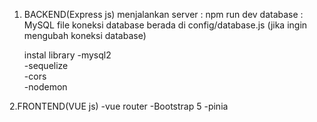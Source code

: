 1. BACKEND(Express js)
    menjalankan server : npm run dev
    database : MySQL
    file koneksi database berada di config/database.js (jika ingin mengubah koneksi database)

    instal library
    -mysql2     
    -sequelize  
    -cors       
    -nodemon    

2.FRONTEND(VUE js)
    -vue router
    -Bootstrap 5
    -pinia